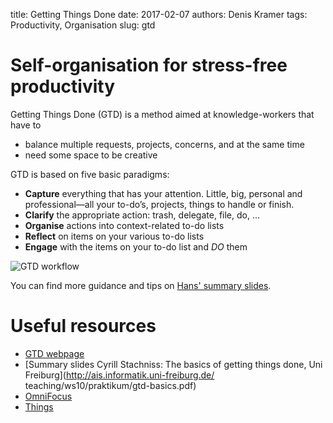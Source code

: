 title: Getting Things Done
date: 2017-02-07
authors: Denis Kramer
tags: Productivity, Organisation
slug: gtd

# Self-organisation for stress-free productivity

Getting Things Done (GTD) is a method aimed at knowledge-workers that have to 

- balance multiple requests, projects, concerns, and at the same time
- need some space to be creative

GTD is based on five basic paradigms:

* **Capture** everything that has your attention. Little, big, personal 
  and professional—all your to-do’s, projects, things to handle or finish.
* **Clarify** the appropriate action: trash, delegate, file, do, ...
* **Organise** actions into context-related to-do lists
* **Reflect** on items on your various to-do lists
* **Engage** with the items on your to-do list and *DO* them

![GTD workflow]({filename}gtd_workflow.png)	

You can find more guidance and tips on [Hans' summary slides](http://www.southampton.ac.uk/~fangohr/training/Getting-Things-Done-Introduction-Hans-Fangohr.pdf).

# Useful resources

* [GTD webpage](http://gettingthingsdone.com)
* [Summary slides Cyrill Stachniss: The basics of getting things done, Uni Freiburg](http://ais.informatik.uni-freiburg.de/ teaching/ws10/praktikum/gtd-basics.pdf)
* [OmniFocus](https://www.omnigroup.com/omnifocus/)
* [Things](https://culturedcode.com/things/)

